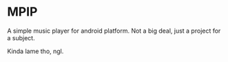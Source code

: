 # MPIP
A simple music player for android platform. Not a big deal, just a project for a subject.

Kinda lame tho, ngl.
